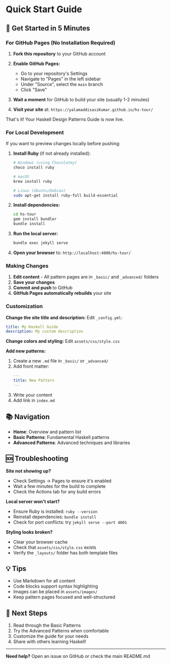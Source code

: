 # Quick Start Guide

## 🚀 Get Started in 5 Minutes

### For GitHub Pages (No Installation Required)

1. **Fork this repository** to your GitHub account

2. **Enable GitHub Pages:**
   - Go to your repository's Settings
   - Navigate to "Pages" in the left sidebar
   - Under "Source", select the `main` branch
   - Click "Save"

3. **Wait a moment** for GitHub to build your site (usually 1-2 minutes)

4. **Visit your site** at: `https://yalamaddisasiKumar.github.io/hs-tour/`

That's it! Your Haskell Design Patterns Guide is now live.

### For Local Development

If you want to preview changes locally before pushing:

1. **Install Ruby** (if not already installed):
   ```bash
   # Windows (using Chocolatey)
   choco install ruby
   
   # macOS
   brew install ruby
   
   # Linux (Ubuntu/Debian)
   sudo apt-get install ruby-full build-essential
   ```

2. **Install dependencies:**
   ```bash
   cd hs-tour
   gem install bundler
   bundle install
   ```

3. **Run the local server:**
   ```bash
   bundle exec jekyll serve
   ```

4. **Open your browser** to: `http://localhost:4000/hs-tour/`

### Making Changes

1. **Edit content** - All pattern pages are in `_basic/` and `_advanced/` folders
2. **Save your changes**
3. **Commit and push** to GitHub
4. **GitHub Pages automatically rebuilds** your site

### Customization

**Change the site title and description:**
Edit `_config.yml`:
```yaml
title: My Haskell Guide
description: My custom description
```

**Change colors and styling:**
Edit `assets/css/style.css`

**Add new patterns:**
1. Create a new `.md` file in `_basic/` or `_advanced/`
2. Add front matter:
   ```yaml
   ---
   title: New Pattern
   ---
   ```
3. Write your content
4. Add link in `index.md`

## 📚 Navigation

- **Home**: Overview and pattern list
- **Basic Patterns**: Fundamental Haskell patterns
- **Advanced Patterns**: Advanced techniques and libraries

## 🆘 Troubleshooting

**Site not showing up?**
- Check Settings → Pages to ensure it's enabled
- Wait a few minutes for the build to complete
- Check the Actions tab for any build errors

**Local server won't start?**
- Ensure Ruby is installed: `ruby --version`
- Reinstall dependencies: `bundle install`
- Check for port conflicts: try `jekyll serve --port 4001`

**Styling looks broken?**
- Clear your browser cache
- Check that `assets/css/style.css` exists
- Verify the `_layouts/` folder has both template files

## 💡 Tips

- Use Markdown for all content
- Code blocks support syntax highlighting
- Images can be placed in `assets/images/`
- Keep pattern pages focused and well-structured

## 🔗 Next Steps

1. Read through the Basic Patterns
2. Try the Advanced Patterns when comfortable
3. Customize the guide for your needs
4. Share with others learning Haskell!

---

**Need help?** Open an issue on GitHub or check the main README.md
